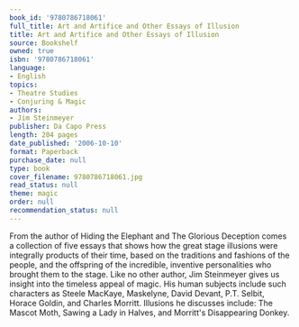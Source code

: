 ```yaml
---
book_id: '9780786718061'
full_title: Art and Artifice and Other Essays of Illusion
title: Art and Artifice and Other Essays of Illusion
source: Bookshelf
owned: true
isbn: '9780786718061'
language:
- English
topics:
- Theatre Studies
- Conjuring & Magic
authors:
- Jim Steinmeyer
publisher: Da Capo Press
length: 204 pages
date_published: '2006-10-10'
format: Paperback
purchase_date: null
type: book
cover_filename: 9780786718061.jpg
read_status: null
theme: magic
order: null
recommendation_status: null
---
```

From the author of Hiding the Elephant and The Glorious Deception comes a collection of five essays that shows how the great stage illusions were integrally products of their time, based on the traditions and fashions of the people, and the offspring of the incredible, inventive personalities who brought them to the stage. Like no other author, Jim Steinmeyer gives us insight into the timeless appeal of magic. His human subjects include such characters as Steele MacKaye, Maskelyne, David Devant, P.T. Selbit, Horace Goldin, and Charles Morritt. Illusions he discusses include: The Mascot Moth, Sawing a Lady in Halves, and Morritt's Disappearing Donkey.

